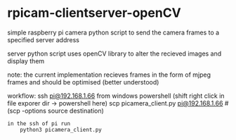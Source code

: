 # rpicam-clientserver-openCV
simple raspberry pi camera python script to send the camera frames to a specified server address

server python script uses openCV library to alter the recieved images and display them

note: the current implementation recieves frames in the form of mjpeg frames and should be optimised (better understood)


workflow:
	ssh pi@192.168.1.66
	from windows powershell (shift right click in file exporer dir -> powershell here)
		scp picamera_client.py pi@192.168.1.66 #(scp -options source destination)

	in the ssh of pi run
		python3 picamera_client.py